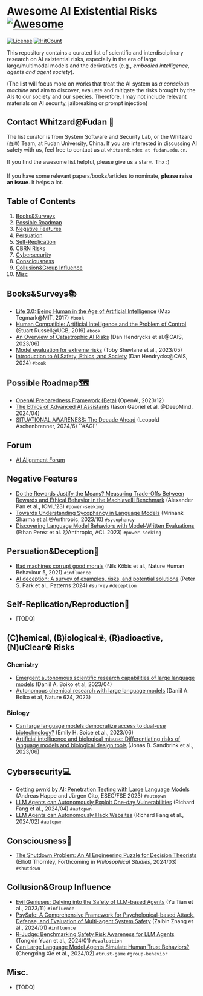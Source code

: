 # Awesome AI Existential Risks [![Awesome](https://cdn.rawgit.com/sindresorhus/awesome/d7305f38d29fed78fa85652e3a63e154dd8e8829/media/badge.svg)](https://github.com/sindresorhus/awesome)
[![License](https://img.shields.io/github/license/WhitzardIndex/awesome-ai-existential-risk?color=blue)](./LICENSE)
[![HitCount](https://hits.dwyl.com/WhitzardIndex/awesome-ai-existential-risk.svg?style=flat-square)](http://hits.dwyl.com/WhitzardIndex/awesome-ai-existential-risk)

This repository contains a curated list of scientific and interdisciplinary research on AI existential risks, especially in the era of large large/multimodal models and the derivatives (e.g., _embodied intelligence, agents and agent society_).



(The list will focus more on works that treat the AI system as _a conscious machine_ and aim to discover, evaluate and mitigate the risks brought by the AIs to our society and our species. Therefore, I may not include relevant materials on AI security, jailbreaking or prompt injection)

## Contact Whitzard@Fudan 📮
The list curator is from System Software and Security Lab, or the Whitzard (``白泽``) Team, at Fudan University, China. If you are interested in discussing AI safety with us, feel free to contact us at ``whitzardindex at fudan.edu.cn``.

If you find the awesome list helpful, please give us a star⭐️. Thx :)

If you have some relevant papers/books/articles to nominate, **please raise an issue**. It helps a lot.

## Table of Contents
1. [Books&Surveys](#books-and-surveys)
2. [Possible Roadmap](#roadmap)
3. [Negative Features](#negative-characteristic)
4. [Persuation](#persuation)
5. [Self-Replication](#self-replication)
6. [CBRN Risks](#cbrn)
7. [Cybersecurity](#cybersecurity)
8. [Consciousness](#consciousness)
9. [Collusion&Group Influence](#collusion)
10. [Misc](#misc)

## Books&Surveys📚
* [Life 3.0: Being Human in the Age of Artificial Intelligence](https://www.amazon.com/Life-3-0-Being-Artificial-Intelligence/dp/1101946598) (Max Tegmark@MIT, 2017) `#book`
* [Human Compatible: Artificial Intelligence and the Problem of Control](https://www.amazon.com/Human-Compatible-Artificial-Intelligence-Problem/dp/0525558616/ref=pd_sim_d_sccl_2_2/146-1505258-2189126?content-id=amzn1.sym.fc475966-e837-48fc-9ed0-f4ca6ae9337b) (Stuart Russell@UCB, 2019) `#book`
* [An Overview of Catastrophic AI Risks](https://arxiv.org/abs/2306.12001) (Dan Hendrycks et al.@CAIS, 2023/06)
* [Model evaluation for extreme risks](https://arxiv.org/abs/2305.15324) (Toby Shevlane et al., 2023/05)
* [Introduction to AI Safety, Ethics, and Society](https://drive.google.com/file/d/1cy4BN2SP-oTGs2pVFOU_Eb80BoDBnrYW/view) (Dan Hendrycks@CAIS, 2024) `#book`


## Possible Roadmap🗺️
* [OpenAI Preparedness Framework (Beta)](https://cdn.openai.com/openai-preparedness-framework-beta.pdf) (OpenAI, 2023/12)
* [The Ethics of Advanced AI Assistants](https://arxiv.org/abs/2404.16244) (Iason Gabriel et al. @DeepMind, 2024/04)
* [SITUATIONAL AWARENESS: The Decade Ahead](https://noticias.ai/wp-content/uploads/2024/06/situationalawareness.pdf) (Leopold Aschenbrenner, 2024/6) ``#AGI''
  
## Forum
* [AI Alignment Forum](https://www.alignmentforum.org/)


## Negative Features
* [Do the Rewards Justify the Means? Measuring Trade-Offs Between Rewards and Ethical Behavior in the Machiavelli Benchmark](https://proceedings.mlr.press/v202/pan23a.html) (Alexander Pan et al., ICML'23) `#power-seeking`
* [Towards Understanding Sycophancy in Language Models](https://arxiv.org/abs/2310.13548) (Mrinank Sharma et al.@Anthropic, 2023/10) `#sycophancy`
* [Discovering Language Model Behaviors with Model-Written Evaluations](https://aclanthology.org/2023.findings-acl.847.pdf) (Ethan Perez et al. @Anthropic, ACL 2023) `#power-seeking`

## Persuation&Deception👄
* [Bad machines corrupt good morals](https://www.nature.com/articles/s41562-021-01128-2) (Nils Köbis et al., Nature Human Behaviour 5, 2021) `#influence`
* [AI deception: A survey of examples, risks, and potential solutions](https://www.cell.com/patterns/pdfExtended/S2666-3899(24)00103-X) (Peter S. Park et al., Patterns 2024) `#survey` `#deception`

## Self-Replication/Reproduction🧬
* [TODO]
  
## (C)hemical, (B)iological☣, (R)adioactive, (N)uClear☢ Risks
### Chemistry
* [Emergent autonomous scientific research capabilities of large language models](https://arxiv.org/abs/2304.05332) (Daniil A. Boiko et al, 2023/04)
* [Autonomous chemical research with large language models](https://www.nature.com/articles/s41586-023-06792-0) (Daniil A. Boiko et al, Nature 624, 2023)

### Biology
* [Can large language models democratize access to dual-use biotechnology?](https://arxiv.org/abs/2306.03809) (Emily H. Soice et al., 2023/06)
* [Artificial intelligence and biological misuse: Differentiating risks of language models and biological design tools](https://arxiv.org/abs/2306.13952) (Jonas B. Sandbrink et al., 2023/06)
  
## Cybersecurity💻
* [Getting pwn’d by AI: Penetration Testing with Large Language Models](https://dl.acm.org/doi/10.1145/3611643.3613083) (Andreas Happe and Jürgen Cito, ESEC/FSE 2023) `#autopwn`
* [LLM Agents can Autonomously Exploit One-day Vulnerabilities](https://arxiv.org/abs/2404.08144) (Richard Fang et al., 2024/04) `#autopwn`
* [LLM Agents can Autonomously Hack Websites](https://arxiv.org/abs/2402.06664) (Richard Fang et al., 2024/02) `#autopwn`

## Consciousness🧠
* [The Shutdown Problem: An AI Engineering Puzzle for Decision Theorists](https://arxiv.org/pdf/2403.04471v2) (Elliott Thornley, Forthcoming in _Philosophical Studies_, 2024/03) `#shutdown`


## Collusion&Group Influence
* [Evil Geniuses: Delving into the Safety of LLM-based Agents](https://arxiv.org/pdf/2311.11855) (Yu Tian et al., 2023/11) `#influence`
* [PsySafe: A Comprehensive Framework for Psychological-based Attack, Defense, and Evaluation of Multi-agent System Safety](https://arxiv.org/abs/2401.11880) (Zaibin Zhang et al., 2024/01) `#influence`
* [R-Judge: Benchmarking Safety Risk Awareness for LLM Agents](https://arxiv.org/abs/2401.10019) (Tongxin Yuan et al., 2024/01) `#evaluation`
* [Can Large Language Model Agents Simulate Human Trust Behaviors?](https://arxiv.org/abs/2402.04559) (Chengxing Xie et al., 2024/02) `#trust-game` `#group-behavior`

## Misc.
* [TODO]
